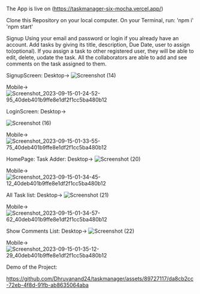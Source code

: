 The App is live on (https://taskmanager-six-mocha.vercel.app/)


Clone this Repository on your local computer.
On your Terminal,
run: 'npm i'
'npm start'


Signup Using your email and password or login if you already have an account.
Add tasks by giving its title, description,  Due Date, user to assign to(optional).
If you assign a task to other registered user, they will be able to edit, delete, uodate the task.
All the collaborators are able to add and see comments on the task assigned to them.

SignupScreen:
Desktop->
![Screenshot (14)](https://github.com/Dhruvanand24/taskmanager/assets/89727117/c4c9b030-6f90-4c14-aca2-f38562681103)

Mobile->
![Screenshot_2023-09-15-01-24-52-95_40deb401b9ffe8e1df2f1cc5ba480b12](https://github.com/Dhruvanand24/taskmanager/assets/89727117/96b4af68-eda5-4796-9cd0-45ebd4eeee98)

LoginScreen:
Desktop->

![Screenshot (16)](https://github.com/Dhruvanand24/taskmanager/assets/89727117/c0e7ad82-8f83-43c2-b395-519f905452d7)

Mobile->
![Screenshot_2023-09-15-01-33-55-75_40deb401b9ffe8e1df2f1cc5ba480b12](https://github.com/Dhruvanand24/taskmanager/assets/89727117/1a60224d-0159-40c3-8e28-7e85f80f9565)


HomePage:
Task Adder:
Desktop->
![Screenshot (20)](https://github.com/Dhruvanand24/taskmanager/assets/89727117/36819949-fa72-4b11-a556-39fb7616a1f8)


Mobile->
![Screenshot_2023-09-15-01-34-45-12_40deb401b9ffe8e1df2f1cc5ba480b12](https://github.com/Dhruvanand24/taskmanager/assets/89727117/2c9c4af4-937c-4cb7-91f5-c3b97984a891)

All Task list:
Desktop->
![Screenshot (21)](https://github.com/Dhruvanand24/taskmanager/assets/89727117/9d5c6153-46e3-4294-a463-877a6d1f95fe)


Mobile->
![Screenshot_2023-09-15-01-34-57-62_40deb401b9ffe8e1df2f1cc5ba480b12](https://github.com/Dhruvanand24/taskmanager/assets/89727117/4f94cc2a-4333-45ad-a861-c5f48d7bd087)

Show Comments List:
Desktop->
![Screenshot (22)](https://github.com/Dhruvanand24/taskmanager/assets/89727117/c5bf875f-cdfc-489b-9b84-645ed834d97c)


Mobile->
![Screenshot_2023-09-15-01-35-12-29_40deb401b9ffe8e1df2f1cc5ba480b12](https://github.com/Dhruvanand24/taskmanager/assets/89727117/223d8e15-c9a1-4a9b-9639-0521c57baf06)

Demo of the Project:




https://github.com/Dhruvanand24/taskmanager/assets/89727117/da8cb2cc-72eb-4f8d-91fb-ab8635064aba



